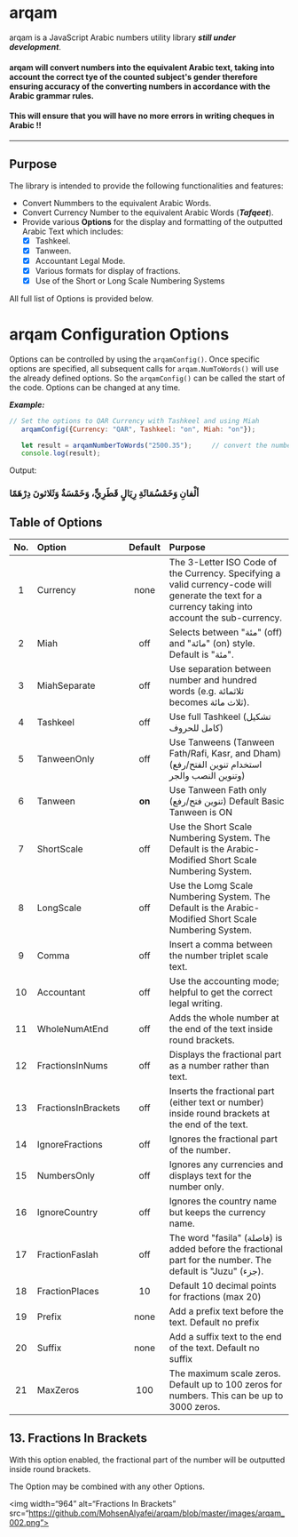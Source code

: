 # arqam

arqam is a JavaScript Arabic numbers utility library ***still under development***.

#### arqam will convert numbers into the equivalent Arabic text, taking into account the correct tye of the counted subject's gender therefore ensuring accuracy of the converting numbers in accordance with the Arabic grammar rules.

#### This will ensure that you will have no more errors in writing cheques in Arabic !!
***
## Purpose

The library is intended to provide the following functionalities and features:

- Convert Nummbers to the equivalent Arabic Words.
- Convert Currency Number to the equivalent Arabic Words (***Tafqeet***).
- Provide various **Options** for the display and formatting of the outputted Arabic Text which includes:
  - [x] Tashkeel.
  - [x] Tanween.
  - [x] Accountant Legal Mode.
  - [x] Various formats for display of fractions.
  - [x] Use of the Short or Long Scale Numbering Systems

All full list of Options is provided below.

# arqam Configuration Options

Options can be controlled by using the `arqamConfig()`.
Once specific options are specified, all subsequent calls for `arqam.NumToWords()` will use the already defined options. So the `arqamConfig()` can be called the start of the code. Options can be changed at any time.

_**Example:**_


```javascript
// Set the options to QAR Currency with Tashkeel and using Miah
   arqamConfig({Currency: "QAR", Tashkeel: "on", Miah: "on"});

   let result = arqamNumberToWords("2500.35");     // convert the number to currency text
   console.log(result);

```
Output:
###       ألْفانِ وَخَمْسُمَائَةِ رِيَالٍ قَطَرِيٍّ، وَخَمْسَةٌ وَثَلاثونَ دِرْهَمًا



## Table of Options

| No.| Option |Default|Purpose  
|:---:|:---|:---:|:---
|1|Currency           |none|The 3-Letter ISO Code of the Currency. Specifying a valid currency-code will generate the text for a currency taking into account the sub-currency.
|2|Miah               |off| Selects between "مئة" (off) and "مائة" (on) style. Default is "مئة".
|3|MiahSeparate       |off| Use separation between number and hundred words (e.g. ثلاثمائة becomes ثلاث مائة).
|4|Tashkeel           |off| Use full Tashkeel (تشكيل كامل للحروف)
|5|TanweenOnly        |off| Use Tanweens (Tanween Fath/Rafi, Kasr, and Dham) (استخدام تنوين الفتح/رفع وتنوين النصب والجر)
|6|Tanween            |**on**| Use Tanween Fath only (تنوين فتح/رفع) Default Basic Tanween is ON
|7|ShortScale         |off| Use the Short Scale Numbering System. The Default is the Arabic-Modified Short Scale Numbering System.
|8|LongScale          |off| Use the Lomg Scale Numbering System. The Default is the Arabic-Modified Short Scale Numbering System.
|9|Comma              |off| Insert a comma between the number triplet scale text.
|10|Accountant         |off| Use the accounting mode; helpful to get the correct legal writing.
|11|WholeNumAtEnd      |off| Adds the whole number at the end of the text inside round brackets.
|12|FractionsInNums    |off| Displays the fractional part as a number rather than text.
|13|FractionsInBrackets|off| Inserts the fractional part (either text or number) inside round brackets at the end of the text.
|14|IgnoreFractions    |off| Ignores the fractional part of the number.
|15|NumbersOnly        |off| Ignores any currencies and displays text for the number only.
|16|IgnoreCountry      |off| Ignores the country name but keeps the currency name.
|17|FractionFaslah     |off| The word "fasila" (فاصلة) is added before the fractional part for the number. The default is "Juzu" (جزء).
|18|FractionPlaces     |10| Default 10 decimal points for fractions (max 20)
|19|Prefix             |none| Add a prefix text before the text. Default no prefix
|20|Suffix             |none| Add a suffix text to the end of the text. Default no suffix
|21|MaxZeros           |100|The maximum scale zeros. Default up to 100 zeros for numbers. This can be up to 3000 zeros.

## 13. Fractions In Brackets

With this option enabled, the fractional part of the number will be outputted inside round brackets.

The Option may be combined with any other Options.

<img width=“964” alt=“Fractions In Brackets” src=“https://github.com/MohsenAlyafei/arqam/blob/master/images/arqam_002.png”>


